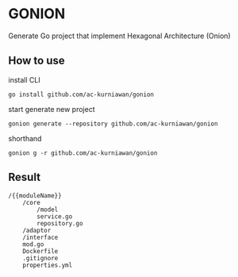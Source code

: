 # GONION

Generate Go project that implement Hexagonal Architecture (Onion)

## How to use

install CLI
```shell
go install github.com/ac-kurniawan/gonion
```

start generate new project
```shell
gonion generate --repository github.com/ac-kurniawan/gonion
```

shorthand
```shell
gonion g -r github.com/ac-kurniawan/gonion
```

## Result
```
/{{moduleName}}
    /core
        /model
        service.go
        repository.go
    /adaptor
    /interface
    mod.go
    Dockerfile
    .gitignore
    properties.yml
```